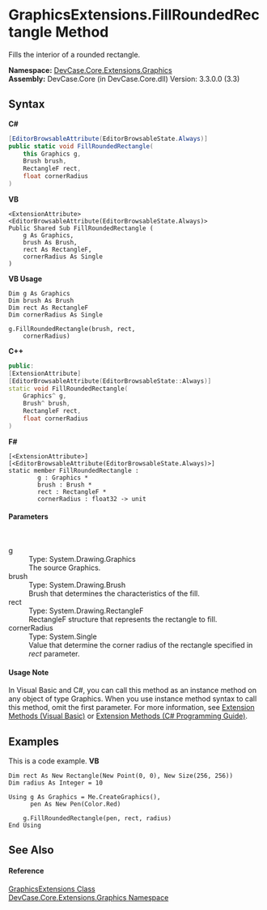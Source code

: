 # GraphicsExtensions.FillRoundedRectangle Method 
 

Fills the interior of a rounded rectangle.

**Namespace:**&nbsp;<a href="N_DevCase_Core_Extensions_Graphics">DevCase.Core.Extensions.Graphics</a><br />**Assembly:**&nbsp;DevCase.Core (in DevCase.Core.dll) Version: 3.3.0.0 (3.3)

## Syntax

**C#**<br />
``` C#
[EditorBrowsableAttribute(EditorBrowsableState.Always)]
public static void FillRoundedRectangle(
	this Graphics g,
	Brush brush,
	RectangleF rect,
	float cornerRadius
)
```

**VB**<br />
``` VB
<ExtensionAttribute>
<EditorBrowsableAttribute(EditorBrowsableState.Always)>
Public Shared Sub FillRoundedRectangle ( 
	g As Graphics,
	brush As Brush,
	rect As RectangleF,
	cornerRadius As Single
)
```

**VB Usage**<br />
``` VB Usage
Dim g As Graphics
Dim brush As Brush
Dim rect As RectangleF
Dim cornerRadius As Single

g.FillRoundedRectangle(brush, rect, 
	cornerRadius)
```

**C++**<br />
``` C++
public:
[ExtensionAttribute]
[EditorBrowsableAttribute(EditorBrowsableState::Always)]
static void FillRoundedRectangle(
	Graphics^ g, 
	Brush^ brush, 
	RectangleF rect, 
	float cornerRadius
)
```

**F#**<br />
``` F#
[<ExtensionAttribute>]
[<EditorBrowsableAttribute(EditorBrowsableState.Always)>]
static member FillRoundedRectangle : 
        g : Graphics * 
        brush : Brush * 
        rect : RectangleF * 
        cornerRadius : float32 -> unit 

```


#### Parameters
&nbsp;<dl><dt>g</dt><dd>Type: System.Drawing.Graphics<br />The source Graphics.</dd><dt>brush</dt><dd>Type: System.Drawing.Brush<br />Brush that determines the characteristics of the fill.</dd><dt>rect</dt><dd>Type: System.Drawing.RectangleF<br />RectangleF structure that represents the rectangle to fill.</dd><dt>cornerRadius</dt><dd>Type: System.Single<br />Value that determine the corner radius of the rectangle specified in *rect* parameter.</dd></dl>

#### Usage Note
In Visual Basic and C#, you can call this method as an instance method on any object of type Graphics. When you use instance method syntax to call this method, omit the first parameter. For more information, see <a href="https://docs.microsoft.com/dotnet/visual-basic/programming-guide/language-features/procedures/extension-methods">Extension Methods (Visual Basic)</a> or <a href="https://docs.microsoft.com/dotnet/csharp/programming-guide/classes-and-structs/extension-methods">Extension Methods (C# Programming Guide)</a>.

## Examples
This is a code example. 
**VB**<br />
``` VB
Dim rect As New Rectangle(New Point(0, 0), New Size(256, 256))
Dim radius As Integer = 10

Using g As Graphics = Me.CreateGraphics(), 
      pen As New Pen(Color.Red)

    g.FillRoundedRectangle(pen, rect, radius)
End Using
```


## See Also


#### Reference
<a href="T_DevCase_Core_Extensions_Graphics_GraphicsExtensions">GraphicsExtensions Class</a><br /><a href="N_DevCase_Core_Extensions_Graphics">DevCase.Core.Extensions.Graphics Namespace</a><br />